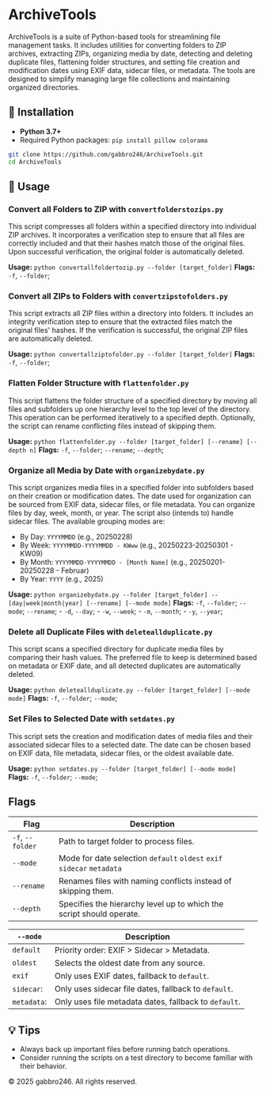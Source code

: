 # ArchiveTools

ArchiveTools is a suite of Python-based tools for streamlining file management tasks. It includes utilities for converting folders to ZIP archives, extracting ZIPs, organizing media by date, detecting and deleting duplicate files, flattening folder structures, and setting file creation and modification dates using EXIF data, sidecar files, or metadata. The tools are designed to simplify managing large file collections and maintaining organized directories.

## 🚀 Installation

- **Python 3.7+**
- Required Python packages: `pip install pillow colorama`

```bash
git clone https://github.com/gabbro246/ArchiveTools.git
cd ArchiveTools
```

## 📂 Usage

### Convert all Folders to ZIP with `convertfolderstozips.py`

This script compresses all folders within a specified directory into individual ZIP archives. It incorporates a verification step to ensure that all files are correctly included and that their hashes match those of the original files. Upon successful verification, the original folder is automatically deleted.

**Usage:** `python convertallfoldertozip.py --folder [target_folder]`
**Flags:** `-f`, `--folder`;

### Convert all ZIPs to Folders with `convertzipstofolders.py`

This script extracts all ZIP files within a directory into folders. It includes an integrity verification step to ensure that the extracted files match the original files' hashes. If the verification is successful, the original ZIP files are automatically deleted.

**Usage:** `python convertallziptofolder.py --folder [target_folder]`
**Flags:** `-f`, `--folder`;

### Flatten Folder Structure with `flattenfolder.py`

This script flattens the folder structure of a specified directory by moving all files and subfolders up one hierarchy level to the top level of the directory. This operation can be performed iteratively to a specified depth. Optionally, the script can rename conflicting files instead of skipping them.

**Usage:** `python flattenfolder.py --folder [target_folder] [--rename] [--depth n]`
**Flags:** `-f`, `--folder`; `--rename`; `--depth`;

### Organize all Media by Date with `organizebydate.py`

This script organizes media files in a specified folder into subfolders based on their creation or modification dates. The date used for organization can be sourced from EXIF data, sidecar files, or file metadata. You can organize files by day, week, month, or year. The script also (intends to) handle sidecar files. The available grouping modes are:

- By Day: `YYYYMMDD` (e.g., 20250228)
- By Week: `YYYYMMDD-YYYYMMDD - KWww` (e.g., 20250223-20250301 - KW09)
- By Month: `YYYYMMDD-YYYYMMDD - [Month Name]` (e.g., 20250201-20250228 - Februar)
- By Year: `YYYY` (e.g., 2025)

**Usage:** `python organizebydate.py --folder [target_folder] --[day|week|month|year] [--rename] [--mode mode]`
**Flags:** `-f`, `--folder`; `--mode`; `--rename`; - `-d`, `--day`; - `-w`, `--week`; - `-m`, `--month`; - `-y`, `--year`; 

### Delete all Duplicate Files with `deleteallduplicate.py`

This script scans a specified directory for duplicate media files by comparing their hash values. The preferred file to keep is determined based on metadata or EXIF date, and all detected duplicates are automatically deleted.

**Usage:** `python deleteallduplicate.py --folder [target_folder] [--mode mode]`
**Flags:** `-f`, `--folder`; `--mode`;

### Set Files to Selected Date with `setdates.py`

This script sets the creation and modification dates of media files and their associated sidecar files to a selected date. The date can be chosen based on EXIF data, file metadata, sidecar files, or the oldest available date.

**Usage:** `python setdates.py --folder [target_folder] [--mode mode]`
**Flags:** `-f`, `--folder`; `--mode`;

## Flags

| Flag             | Description                                                            |     |
| ---------------- | ---------------------------------------------------------------------- | --- |
| `-f`, `--folder` | Path to target folder to process files.                                |     |
| `--mode`         | Mode for date selection `default` `oldest` `exif` `sidecar` `metadata` |     |
| `--rename`       | Renames files with naming conflicts instead of skipping them.          |     |
| `--depth`        | Specifies the hierarchy level up to which the script should operate.   |     |

| `--mode`    | Description                                           |
| ----------- | ----------------------------------------------------- |
| `default`   | Priority order: EXIF > Sidecar > Metadata.            |
| `oldest`    | Selects the oldest date from any source.              |
| `exif`      | Only uses EXIF dates, fallback to `default`.          |
| `sidecar`:  | Only uses sidecar file dates, fallback to `default`.  |
| `metadata`: | Only uses file metadata dates, fallback to `default`. | 

## 💡 Tips
- Always back up important files before running batch operations.
- Consider running the scripts on a test directory to become familiar with their behavior.  

© 2025 gabbro246. All rights reserved.
